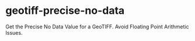 # geotiff-precise-no-data
Get the Precise No Data Value for a GeoTIFF. Avoid Floating Point Arithmetic Issues.
